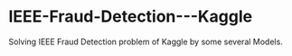 # IEEE-Fraud-Detection---Kaggle
Solving IEEE Fraud Detection problem of Kaggle by some several Models.
